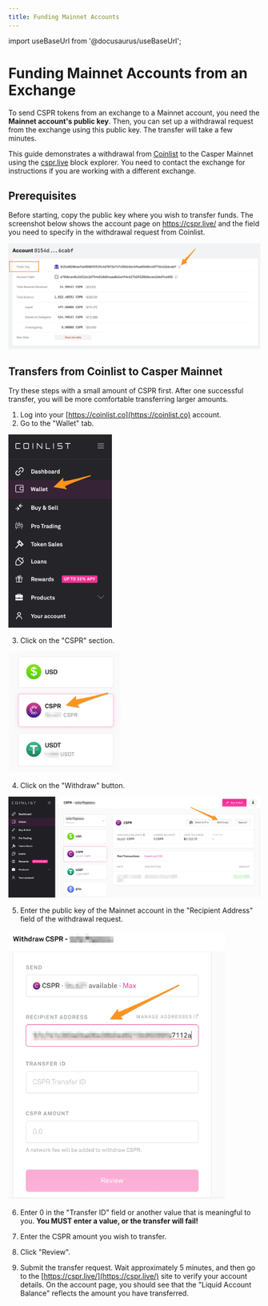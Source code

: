 ```yaml
---
title: Funding Mainnet Accounts
---
```


import useBaseUrl from '@docusaurus/useBaseUrl';

# Funding Mainnet Accounts from an Exchange

To send CSPR tokens from an exchange to a Mainnet account, you need the **Mainnet account's public key**. Then, you can set up a withdrawal request from the exchange using this public key. The transfer will take a few minutes. 

This guide demonstrates a withdrawal from [Coinlist](https://coinlist.co/) to the Casper Mainnet using the [cspr.live](https://cspr.live/) block explorer. You need to contact the exchange for instructions if you are working with a different exchange.

## Prerequisites

Before starting, copy the public key where you wish to transfer funds. The screenshot below shows the account page on https://cspr.live/ and the field you need to specify in the withdrawal request from Coinlist.

![Account public key from CSPR.Live](./funding-from-exchanges/1.account-public-key.png)

## Transfers from Coinlist to Casper Mainnet

Try these steps with a small amount of CSPR first. After one successful transfer, you will be more comfortable transferring larger amounts.

1. Log into your [https://coinlist.co](https://coinlist.co) account.
2. Go to the "Wallet" tab.

![Coinlist Wallet tab](./funding-from-exchanges/2.coinlist-wallet.png)

3. Click on the "CSPR" section.

![CSPR on Coinlist](./funding-from-exchanges/3.cspr-section-coinlist.png)

4. Click on the "Withdraw" button.

![Withdraw on Coinlist](./funding-from-exchanges/4.withdraw-coinlist.png)

5. Enter the public key of the Mainnet account in the "Recipient Address" field of the withdrawal request.

![Withdrawal fields on Coinlist](./funding-from-exchanges/5.withdraw-fields-coinlist.png)

6. Enter 0 in the "Transfer ID" field or another value that is meaningful to you. **You MUST enter a value, or the transfer will fail!**

7. Enter the CSPR amount you wish to transfer.

8. Click "Review".

9. Submit the transfer request. Wait approximately 5 minutes, and then go to the [https://cspr.live/](https://cspr.live/) site to verify your account details. On the account page, you should see that the "Liquid Account Balance" reflects the amount you have transferred.

